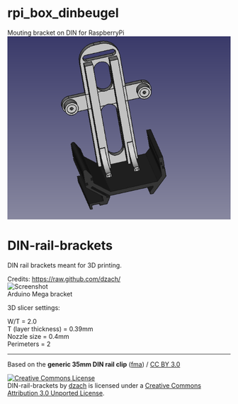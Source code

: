 # rpi_box_dinbeugel
 Mouting bracket on DIN for RaspberryPi
![Screenshot](https://github.com/RobertFey/rpi_box_dinbeugel/blob/master/src/img/pi_box_din_bracket.png)<br>

DIN-rail-brackets
=================

DIN rail brackets meant for 3D printing.

Credits: https://raw.github.com/dzach/<br>
![Screenshot](https://raw.github.com/dzach/DIN-rail-brackets/master/img/DIN_bracket_Mega1.png)<br>
Arduino Mega bracket



3D slicer settings:

W/T = 2.0<br>
T (layer thickness) = 0.39mm<br>
Nozzle size = 0.4mm<br>
Perimeters = 2<br>

<hr>

<div xmlns:cc="http://creativecommons.org/ns#" xmlns:dct="http://purl.org/dc/terms/" about="http://www.thingiverse.com/thing:60431">Based on the <b property="dct:title">generic 35mm DIN rail clip</b> (<a rel="cc:attributionURL" property="cc:attributionName" href="http://www.thingiverse.com/thing:60431">fma</a>) / <a rel="license" href="http://creativecommons.org/licenses/by/3.0/">CC BY 3.0</a></div>

<a rel="license" href="http://creativecommons.org/licenses/by/3.0/deed.en_US"><img alt="Creative Commons License" style="border-width:0" src="http://i.creativecommons.org/l/by/3.0/88x31.png" /></a><br /><span xmlns:dct="http://purl.org/dc/terms/" property="dct:title">DIN-rail-brackets</span> by <a xmlns:cc="http://creativecommons.org/ns#" href="https://github.com/dzach/DIN-rail-brackets" property="cc:attributionName" rel="cc:attributionURL">dzach</a> is licensed under a <a rel="license" href="http://creativecommons.org/licenses/by/3.0/deed.en_US">Creative Commons Attribution 3.0 Unported License</a>.

